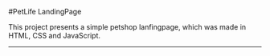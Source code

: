 #PetLife LandingPage

This project presents a simple petshop lanfingpage, which was made in HTML, CSS and JavaScript.

---
